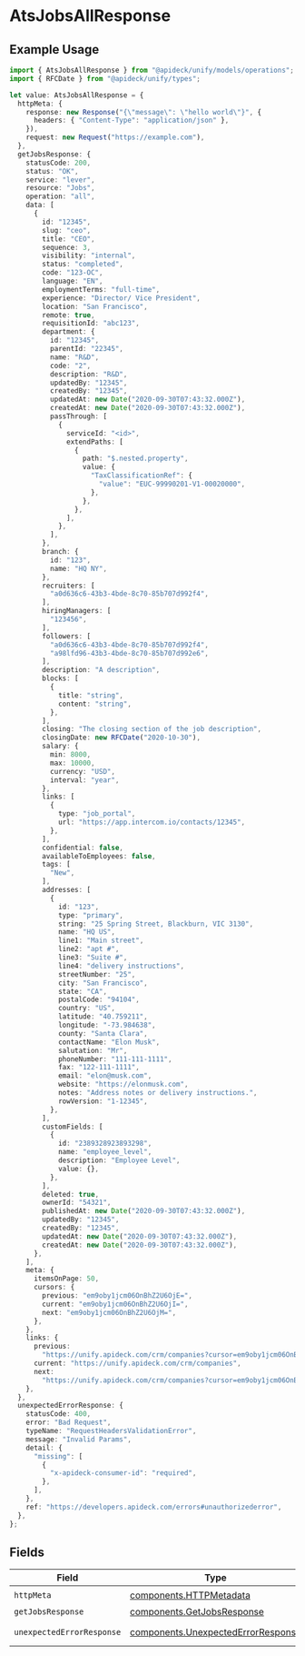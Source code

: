 # AtsJobsAllResponse

## Example Usage

```typescript
import { AtsJobsAllResponse } from "@apideck/unify/models/operations";
import { RFCDate } from "@apideck/unify/types";

let value: AtsJobsAllResponse = {
  httpMeta: {
    response: new Response("{\"message\": \"hello world\"}", {
      headers: { "Content-Type": "application/json" },
    }),
    request: new Request("https://example.com"),
  },
  getJobsResponse: {
    statusCode: 200,
    status: "OK",
    service: "lever",
    resource: "Jobs",
    operation: "all",
    data: [
      {
        id: "12345",
        slug: "ceo",
        title: "CEO",
        sequence: 3,
        visibility: "internal",
        status: "completed",
        code: "123-OC",
        language: "EN",
        employmentTerms: "full-time",
        experience: "Director/ Vice President",
        location: "San Francisco",
        remote: true,
        requisitionId: "abc123",
        department: {
          id: "12345",
          parentId: "22345",
          name: "R&D",
          code: "2",
          description: "R&D",
          updatedBy: "12345",
          createdBy: "12345",
          updatedAt: new Date("2020-09-30T07:43:32.000Z"),
          createdAt: new Date("2020-09-30T07:43:32.000Z"),
          passThrough: [
            {
              serviceId: "<id>",
              extendPaths: [
                {
                  path: "$.nested.property",
                  value: {
                    "TaxClassificationRef": {
                      "value": "EUC-99990201-V1-00020000",
                    },
                  },
                },
              ],
            },
          ],
        },
        branch: {
          id: "123",
          name: "HQ NY",
        },
        recruiters: [
          "a0d636c6-43b3-4bde-8c70-85b707d992f4",
        ],
        hiringManagers: [
          "123456",
        ],
        followers: [
          "a0d636c6-43b3-4bde-8c70-85b707d992f4",
          "a98lfd96-43b3-4bde-8c70-85b707d992e6",
        ],
        description: "A description",
        blocks: [
          {
            title: "string",
            content: "string",
          },
        ],
        closing: "The closing section of the job description",
        closingDate: new RFCDate("2020-10-30"),
        salary: {
          min: 8000,
          max: 10000,
          currency: "USD",
          interval: "year",
        },
        links: [
          {
            type: "job_portal",
            url: "https://app.intercom.io/contacts/12345",
          },
        ],
        confidential: false,
        availableToEmployees: false,
        tags: [
          "New",
        ],
        addresses: [
          {
            id: "123",
            type: "primary",
            string: "25 Spring Street, Blackburn, VIC 3130",
            name: "HQ US",
            line1: "Main street",
            line2: "apt #",
            line3: "Suite #",
            line4: "delivery instructions",
            streetNumber: "25",
            city: "San Francisco",
            state: "CA",
            postalCode: "94104",
            country: "US",
            latitude: "40.759211",
            longitude: "-73.984638",
            county: "Santa Clara",
            contactName: "Elon Musk",
            salutation: "Mr",
            phoneNumber: "111-111-1111",
            fax: "122-111-1111",
            email: "elon@musk.com",
            website: "https://elonmusk.com",
            notes: "Address notes or delivery instructions.",
            rowVersion: "1-12345",
          },
        ],
        customFields: [
          {
            id: "2389328923893298",
            name: "employee_level",
            description: "Employee Level",
            value: {},
          },
        ],
        deleted: true,
        ownerId: "54321",
        publishedAt: new Date("2020-09-30T07:43:32.000Z"),
        updatedBy: "12345",
        createdBy: "12345",
        updatedAt: new Date("2020-09-30T07:43:32.000Z"),
        createdAt: new Date("2020-09-30T07:43:32.000Z"),
      },
    ],
    meta: {
      itemsOnPage: 50,
      cursors: {
        previous: "em9oby1jcm06OnBhZ2U6OjE=",
        current: "em9oby1jcm06OnBhZ2U6OjI=",
        next: "em9oby1jcm06OnBhZ2U6OjM=",
      },
    },
    links: {
      previous:
        "https://unify.apideck.com/crm/companies?cursor=em9oby1jcm06OnBhZ2U6OjE%3D",
      current: "https://unify.apideck.com/crm/companies",
      next:
        "https://unify.apideck.com/crm/companies?cursor=em9oby1jcm06OnBhZ2U6OjM",
    },
  },
  unexpectedErrorResponse: {
    statusCode: 400,
    error: "Bad Request",
    typeName: "RequestHeadersValidationError",
    message: "Invalid Params",
    detail: {
      "missing": [
        {
          "x-apideck-consumer-id": "required",
        },
      ],
    },
    ref: "https://developers.apideck.com/errors#unauthorizederror",
  },
};
```

## Fields

| Field                                                                                    | Type                                                                                     | Required                                                                                 | Description                                                                              |
| ---------------------------------------------------------------------------------------- | ---------------------------------------------------------------------------------------- | ---------------------------------------------------------------------------------------- | ---------------------------------------------------------------------------------------- |
| `httpMeta`                                                                               | [components.HTTPMetadata](../../models/components/httpmetadata.md)                       | :heavy_check_mark:                                                                       | N/A                                                                                      |
| `getJobsResponse`                                                                        | [components.GetJobsResponse](../../models/components/getjobsresponse.md)                 | :heavy_minus_sign:                                                                       | Jobs                                                                                     |
| `unexpectedErrorResponse`                                                                | [components.UnexpectedErrorResponse](../../models/components/unexpectederrorresponse.md) | :heavy_minus_sign:                                                                       | Unexpected error                                                                         |